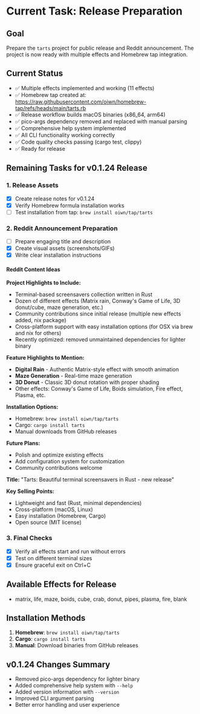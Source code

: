# Current Task: Release Preparation

## Goal
Prepare the `tarts` project for public release and Reddit announcement. The project is now ready with multiple effects and Homebrew tap integration.

## Current Status
- ✅ Multiple effects implemented and working (11 effects)
- ✅ Homebrew tap created at: https://raw.githubusercontent.com/oiwn/homebrew-tap/refs/heads/main/tarts.rb
- ✅ Release workflow builds macOS binaries (x86_64, arm64)
- ✅ pico-args dependency removed and replaced with manual parsing
- ✅ Comprehensive help system implemented
- ✅ All CLI functionality working correctly
- ✅ Code quality checks passing (cargo test, clippy)
- ✅ Ready for release

## Remaining Tasks for v0.1.24 Release

### 1. Release Assets
- [x] Create release notes for v0.1.24
- [x] Verify Homebrew formula installation works
- [ ] Test installation from tap: `brew install oiwn/tap/tarts`

### 2. Reddit Announcement Preparation
- [ ] Prepare engaging title and description
- [x] Create visual assets (screenshots/GIFs)
- [x] Write clear installation instructions

#### Reddit Content Ideas

**Project Highlights to Include:**
- Terminal-based screensavers collection written in Rust
- Dozen of different effects (Matrix rain, Conway's Game of Life, 3D donut/cube, maze generation, etc.)
- Community contributions since initial release (multiple new effects added, nix package)
- Cross-platform support with easy installation options (for OSX via brew and nix for others)
- Recently optimized: removed unmaintained dependencies for lighter binary

**Feature Highlights to Mention:**
- **Digital Rain** - Authentic Matrix-style effect with smooth animation
- **Maze Generation** - Real-time maze generation 
- **3D Donut** - Classic 3D donut rotation with proper shading
- Other effects: Conway's Game of Life, Boids simulation, Fire effect, Plasma, etc.

**Installation Options:**
- Homebrew: `brew install oiwn/tap/tarts`
- Cargo: `cargo install tarts`
- Manual downloads from GitHub releases

**Future Plans:**
- Polish and optimize existing effects
- Add configuration system for customization
- Community contributions welcome

**Title:**
"Tarts: Beautiful terminal screensavers in Rust - new release"

**Key Selling Points:**
- Lightweight and fast (Rust, minimal dependencies)
- Cross-platform (macOS, Linux)
- Easy installation (Homebrew, Cargo)
- Open source (MIT license)

### 3. Final Checks
- [x] Verify all effects start and run without errors
- [x] Test on different terminal sizes
- [x] Ensure graceful exit on Ctrl+C

## Available Effects for Release
- matrix, life, maze, boids, cube, crab, donut, pipes, plasma, fire, blank

## Installation Methods
1. **Homebrew**: `brew install oiwn/tap/tarts`
2. **Cargo**: `cargo install tarts`
3. **Manual**: Download binaries from GitHub releases

## v0.1.24 Changes Summary
- Removed pico-args dependency for lighter binary
- Added comprehensive help system with `--help`
- Added version information with `--version`
- Improved CLI argument parsing
- Better error handling and user experience
